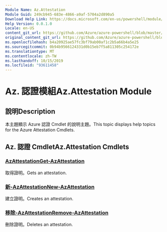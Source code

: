 ```yaml
---
Module Name: Az.Attestation
Module Guid: 249cb945-683e-4866-a9af-5704a2d890a5
Download Help Link: https://docs.microsoft.com/en-us/powershell/module/az.attestation
Help Version: 0.0.1.0
Locale: en-US
content_git_url: https://github.com/Azure/azure-powershell/blob/master/src/Attestation/Attestation/help/Az.Attestation.md
original_content_git_url: https://github.com/Azure/azure-powershell/blob/master/src/Attestation/Attestation/help/Az.Attestation.md
ms.openlocfilehash: b4a20925ae57fc3bf79ab00af1c2b5a66b4a5e25
ms.sourcegitcommit: 0b94b9566124331d0b15eb7f5a811305c254172e
ms.translationtype: MT
ms.contentlocale: zh-TW
ms.lasthandoff: 10/15/2019
ms.locfileid: "93611458"
---
```

# <span data-ttu-id="b8452-101">Az. 認證模組</span><span class="sxs-lookup"><span data-stu-id="b8452-101">Az.Attestation Module</span></span>
## <span data-ttu-id="b8452-102">說明</span><span class="sxs-lookup"><span data-stu-id="b8452-102">Description</span></span>
<span data-ttu-id="b8452-103">本主題顯示 Azure 認證 Cmdlet 的說明主題。</span><span class="sxs-lookup"><span data-stu-id="b8452-103">This topic displays help topics for the Azure Attestation Cmdlets.</span></span>

## <span data-ttu-id="b8452-104">Az. 認證 Cmdlet</span><span class="sxs-lookup"><span data-stu-id="b8452-104">Az.Attestation Cmdlets</span></span>
### [<span data-ttu-id="b8452-105">AzAttestation</span><span class="sxs-lookup"><span data-stu-id="b8452-105">Get-AzAttestation</span></span>](Get-AzAttestation.md)
<span data-ttu-id="b8452-106">取得證明。</span><span class="sxs-lookup"><span data-stu-id="b8452-106">Gets an attestation.</span></span>

### [<span data-ttu-id="b8452-107">新-AzAttestation</span><span class="sxs-lookup"><span data-stu-id="b8452-107">New-AzAttestation</span></span>](New-AzAttestation.md)
<span data-ttu-id="b8452-108">建立證明。</span><span class="sxs-lookup"><span data-stu-id="b8452-108">Creates an attestation.</span></span>

### [<span data-ttu-id="b8452-109">移除-AzAttestation</span><span class="sxs-lookup"><span data-stu-id="b8452-109">Remove-AzAttestation</span></span>](Remove-AzAttestation.md)
<span data-ttu-id="b8452-110">刪除證明。</span><span class="sxs-lookup"><span data-stu-id="b8452-110">Deletes an attestation.</span></span>

